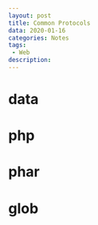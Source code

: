 ```yaml
---
layout: post
title: Common Protocols
data: 2020-01-16
categories: Notes
tags: 
 - Web
description:
---
```


# data

# php

# phar

# glob

